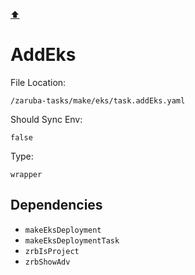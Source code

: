 [⬆️](./README.md)

# AddEks

File Location:

    /zaruba-tasks/make/eks/task.addEks.yaml

Should Sync Env:

    false

Type:

    wrapper


## Dependencies

* `makeEksDeployment`
* `makeEksDeploymentTask`
* `zrbIsProject`
* `zrbShowAdv`